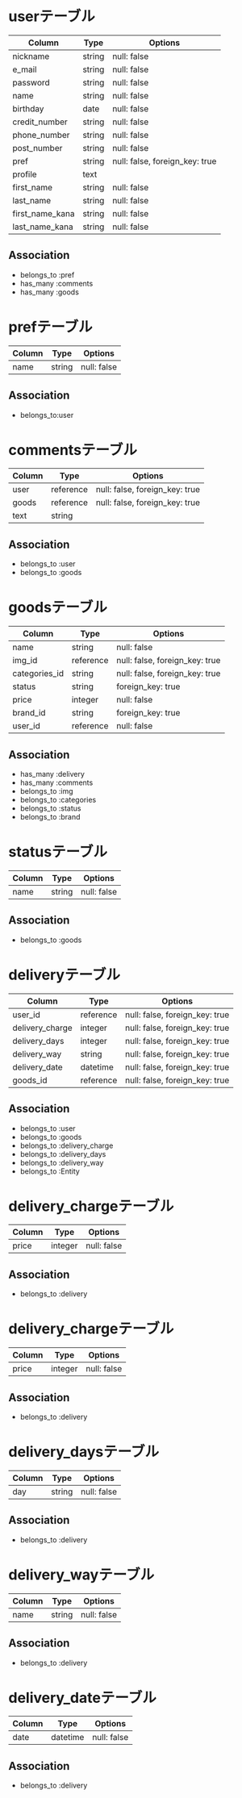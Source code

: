 # userテーブル
|Column|Type|Options|
|------|----|-------|
|nickname|string|null: false|
|e_mail|string|null: false|
|password|string|null: false|
|name|string|null: false|
|birthday|date|null: false|
|credit_number|string|null: false|
|phone_number|string|null: false|
|post_number|string|null: false|
|pref|string|null: false, foreign_key: true|
|profile|text||
|first_name|string|null: false|
|last_name|string|null: false|
|first_name_kana|string|null: false|
|last_name_kana|string|null: false|
## Association
- belongs_to :pref
- has_many :comments
- has_many :goods

# prefテーブル
|Column|Type|Options|
|------|----|-------|
|name|string|null: false|
## Association
- belongs_to:user

# commentsテーブル
|Column|Type|Options|
|------|----|-------|
|user|reference|null: false, foreign_key: true|
|goods|reference|null: false, foreign_key: true|
|text|string||
## Association
- belongs_to :user
- belongs_to :goods

# goodsテーブル
|Column|Type|Options|
|------|----|-------|
|name|string|null: false|
|img_id|reference|null: false, foreign_key: true|
|categories_id|string|null: false, foreign_key: true|
|status|string|foreign_key: true|
|price|integer|null: false|
|brand_id|string|foreign_key: true|
|user_id|reference|null: false|
## Association
- has_many :delivery
- has_many :comments
- belongs_to :img
- belongs_to :categories
- belongs_to :status
- belongs_to :brand

# statusテーブル
|Column|Type|Options|
|------|----|-------|
|name|string|null: false|
## Association
- belongs_to :goods

# deliveryテーブル
|Column|Type|Options|
|------|----|-------|
|user_id|reference|null: false, foreign_key: true|
|delivery_charge|integer|null: false, foreign_key: true|
|delivery_days|integer|null: false, foreign_key: true|
|delivery_way|string|null: false, foreign_key: true|
|delivery_date|datetime|null: false, foreign_key: true|
|goods_id|reference|null: false, foreign_key: true|
## Association
- belongs_to :user
- belongs_to :goods
- belongs_to :delivery_charge
- belongs_to :delivery_days
- belongs_to :delivery_way
- belongs_to :Entity

# delivery_chargeテーブル
|Column|Type|Options|
|------|----|-------|
|price|integer|null: false|
## Association
- belongs_to :delivery

# delivery_chargeテーブル
|Column|Type|Options|
|------|----|-------|
|price|integer|null: false|
## Association
- belongs_to :delivery

# delivery_daysテーブル
|Column|Type|Options|
|------|----|-------|
|day|string|null: false|
## Association
- belongs_to :delivery

# delivery_wayテーブル
|Column|Type|Options|
|------|----|-------|
|name|string|null: false|
## Association
- belongs_to :delivery

# delivery_dateテーブル
|Column|Type|Options|
|------|----|-------|
|date|datetime|null: false|
## Association
- belongs_to :delivery

